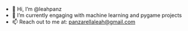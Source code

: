 - 👋 Hi, I’m @leahpanz
- 🌱 I’m currently engaging with machine learning and pygame projects
- 📫 Reach out to me at: panzarellaleah@gmail.com
  
<!---
leahpanz/leahpanz is a ✨ special ✨ repository because its `README.md` (this file) appears on your GitHub profile.
You can click the Preview link to take a look at your changes.
--->
